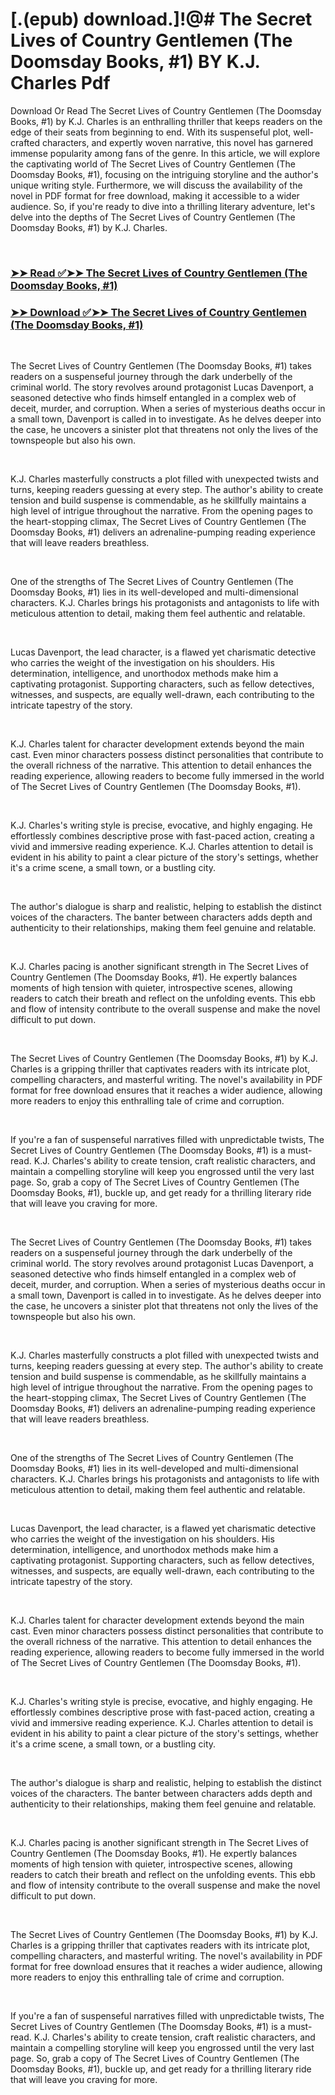 # [.(epub) download.]!@# The Secret Lives of Country Gentlemen (The Doomsday Books, #1) BY K.J. Charles Pdf

<p>Download Or Read The Secret Lives of Country Gentlemen (The Doomsday Books, #1) by K.J. Charles is an enthralling thriller that keeps readers on the edge of their seats from beginning to end. With its suspenseful plot, well-crafted characters, and expertly woven narrative, this novel has garnered immense popularity among fans of the genre. In this article, we will explore the captivating world of The Secret Lives of Country Gentlemen (The Doomsday Books, #1), focusing on the intriguing storyline and the author's unique writing style. Furthermore, we will discuss the availability of the novel in PDF format for free download, making it accessible to a wider audience. So, if you're ready to dive into a thrilling literary adventure, let's delve into the depths of The Secret Lives of Country Gentlemen (The Doomsday Books, #1) by K.J. Charles.</p>
<p>&nbsp;</p>

### [➤➤ Read ✅➤➤ The Secret Lives of Country Gentlemen (The Doomsday Books, #1)](https://pdf2worldwide.blogspot.com/id/57102663)

### [➤➤ Download ✅➤➤ The Secret Lives of Country Gentlemen (The Doomsday Books, #1)](https://pdf2worldwide.blogspot.com/id/57102663)

<p>&nbsp;</p>
<p>The Secret Lives of Country Gentlemen (The Doomsday Books, #1) takes readers on a suspenseful journey through the dark underbelly of the criminal world. The story revolves around protagonist Lucas Davenport, a seasoned detective who finds himself entangled in a complex web of deceit, murder, and corruption. When a series of mysterious deaths occur in a small town, Davenport is called in to investigate. As he delves deeper into the case, he uncovers a sinister plot that threatens not only the lives of the townspeople but also his own.</p>
<p>&nbsp;</p>
<p>K.J. Charles masterfully constructs a plot filled with unexpected twists and turns, keeping readers guessing at every step. The author's ability to create tension and build suspense is commendable, as he skillfully maintains a high level of intrigue throughout the narrative. From the opening pages to the heart-stopping climax, The Secret Lives of Country Gentlemen (The Doomsday Books, #1) delivers an adrenaline-pumping reading experience that will leave readers breathless.</p>
<p>&nbsp;</p>
<p>One of the strengths of The Secret Lives of Country Gentlemen (The Doomsday Books, #1) lies in its well-developed and multi-dimensional characters. K.J. Charles brings his protagonists and antagonists to life with meticulous attention to detail, making them feel authentic and relatable.</p>
<p>&nbsp;</p>
<p>Lucas Davenport, the lead character, is a flawed yet charismatic detective who carries the weight of the investigation on his shoulders. His determination, intelligence, and unorthodox methods make him a captivating protagonist. Supporting characters, such as fellow detectives, witnesses, and suspects, are equally well-drawn, each contributing to the intricate tapestry of the story.</p>
<p>&nbsp;</p>
<p>K.J. Charles talent for character development extends beyond the main cast. Even minor characters possess distinct personalities that contribute to the overall richness of the narrative. This attention to detail enhances the reading experience, allowing readers to become fully immersed in the world of The Secret Lives of Country Gentlemen (The Doomsday Books, #1).</p>
<p>&nbsp;</p>
<p>K.J. Charles's writing style is precise, evocative, and highly engaging. He effortlessly combines descriptive prose with fast-paced action, creating a vivid and immersive reading experience. K.J. Charles attention to detail is evident in his ability to paint a clear picture of the story's settings, whether it's a crime scene, a small town, or a bustling city.</p>
<p>&nbsp;</p>
<p>The author's dialogue is sharp and realistic, helping to establish the distinct voices of the characters. The banter between characters adds depth and authenticity to their relationships, making them feel genuine and relatable.</p>
<p>&nbsp;</p>
<p>K.J. Charles pacing is another significant strength in The Secret Lives of Country Gentlemen (The Doomsday Books, #1). He expertly balances moments of high tension with quieter, introspective scenes, allowing readers to catch their breath and reflect on the unfolding events. This ebb and flow of intensity contribute to the overall suspense and make the novel difficult to put down.</p>
<p>&nbsp;</p>
<p>The Secret Lives of Country Gentlemen (The Doomsday Books, #1) by K.J. Charles is a gripping thriller that captivates readers with its intricate plot, compelling characters, and masterful writing. The novel's availability in PDF format for free download ensures that it reaches a wider audience, allowing more readers to enjoy this enthralling tale of crime and corruption.</p>
<p>&nbsp;</p>
<p>If you're a fan of suspenseful narratives filled with unpredictable twists, The Secret Lives of Country Gentlemen (The Doomsday Books, #1) is a must-read. K.J. Charles's ability to create tension, craft realistic characters, and maintain a compelling storyline will keep you engrossed until the very last page. So, grab a copy of The Secret Lives of Country Gentlemen (The Doomsday Books, #1), buckle up, and get ready for a thrilling literary ride that will leave you craving for more.</p>
<p>&nbsp;</p>
<p>The Secret Lives of Country Gentlemen (The Doomsday Books, #1) takes readers on a suspenseful journey through the dark underbelly of the criminal world. The story revolves around protagonist Lucas Davenport, a seasoned detective who finds himself entangled in a complex web of deceit, murder, and corruption. When a series of mysterious deaths occur in a small town, Davenport is called in to investigate. As he delves deeper into the case, he uncovers a sinister plot that threatens not only the lives of the townspeople but also his own.</p>
<p>&nbsp;</p>
<p>K.J. Charles masterfully constructs a plot filled with unexpected twists and turns, keeping readers guessing at every step. The author's ability to create tension and build suspense is commendable, as he skillfully maintains a high level of intrigue throughout the narrative. From the opening pages to the heart-stopping climax, The Secret Lives of Country Gentlemen (The Doomsday Books, #1) delivers an adrenaline-pumping reading experience that will leave readers breathless.</p>
<p>&nbsp;</p>
<p>One of the strengths of The Secret Lives of Country Gentlemen (The Doomsday Books, #1) lies in its well-developed and multi-dimensional characters. K.J. Charles brings his protagonists and antagonists to life with meticulous attention to detail, making them feel authentic and relatable.</p>
<p>&nbsp;</p>
<p>Lucas Davenport, the lead character, is a flawed yet charismatic detective who carries the weight of the investigation on his shoulders. His determination, intelligence, and unorthodox methods make him a captivating protagonist. Supporting characters, such as fellow detectives, witnesses, and suspects, are equally well-drawn, each contributing to the intricate tapestry of the story.</p>
<p>&nbsp;</p>
<p>K.J. Charles talent for character development extends beyond the main cast. Even minor characters possess distinct personalities that contribute to the overall richness of the narrative. This attention to detail enhances the reading experience, allowing readers to become fully immersed in the world of The Secret Lives of Country Gentlemen (The Doomsday Books, #1).</p>
<p>&nbsp;</p>
<p>K.J. Charles's writing style is precise, evocative, and highly engaging. He effortlessly combines descriptive prose with fast-paced action, creating a vivid and immersive reading experience. K.J. Charles attention to detail is evident in his ability to paint a clear picture of the story's settings, whether it's a crime scene, a small town, or a bustling city.</p>
<p>&nbsp;</p>
<p>The author's dialogue is sharp and realistic, helping to establish the distinct voices of the characters. The banter between characters adds depth and authenticity to their relationships, making them feel genuine and relatable.</p>
<p>&nbsp;</p>
<p>K.J. Charles pacing is another significant strength in The Secret Lives of Country Gentlemen (The Doomsday Books, #1). He expertly balances moments of high tension with quieter, introspective scenes, allowing readers to catch their breath and reflect on the unfolding events. This ebb and flow of intensity contribute to the overall suspense and make the novel difficult to put down.</p>
<p>&nbsp;</p>
<p>The Secret Lives of Country Gentlemen (The Doomsday Books, #1) by K.J. Charles is a gripping thriller that captivates readers with its intricate plot, compelling characters, and masterful writing. The novel's availability in PDF format for free download ensures that it reaches a wider audience, allowing more readers to enjoy this enthralling tale of crime and corruption.</p>
<p>&nbsp;</p>
<p>If you're a fan of suspenseful narratives filled with unpredictable twists, The Secret Lives of Country Gentlemen (The Doomsday Books, #1) is a must-read. K.J. Charles's ability to create tension, craft realistic characters, and maintain a compelling storyline will keep you engrossed until the very last page. So, grab a copy of The Secret Lives of Country Gentlemen (The Doomsday Books, #1), buckle up, and get ready for a thrilling literary ride that will leave you craving for more.</p>
<p>&nbsp;</p>
